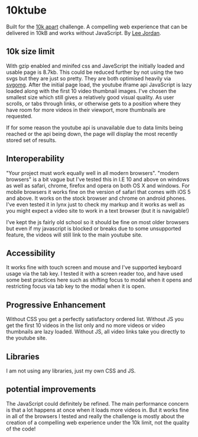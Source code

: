 # 10ktube
Built for the [10k apart](https://a-k-apart.com) challenge. A compelling web experience that can be delivered in 10kB and works without JavaScript. By [Lee Jordan](http://www.lendmeyourear.net/).

## 10k size limit
With gzip enabled and minifed css and JaveScript the initially loaded and usable page is 8.7kb.
This could be reduced further by not using the two svgs but they are just so pretty. They are both optimised heavily via [svgomg](https://jakearchibald.github.io/svgomg/). After the initial page load, the youtube iframe api JavaScript is lazy loaded along with the first 10 video thumbnail images. I've chosen the smallest size which still gives a relatively good visual quality.
As user scrolls, or tabs through links, or otherwise gets to a position where they have room for more videos in their viewport, more thumbnails are requested.

If for some reason the youtube api is unavailable due to data limits being reached or the api being down, the page will display the most recently stored set of results.

## Interoperability
"Your project must work equally well in all modern browsers". "modern browsers" is a bit vague but I've tested this in I.E 10 and above on windows as well as safari, chrome, firefox and opera on both OS X and windows. For mobile browsers it works fine on the version of safari that comes with iOS 5 and above. It works on the stock browser and chrome on android phones. I've even tested it in lynx just to check my markup and it works as well as you might expect a video site to work in a text browser (but it is navigable!)

I’ve kept the js fairly old school so it should be fine on most older browsers but even if my javascript is blocked or breaks due to some unsupported feature, the videos will still link to the main youtube site.

## Accessibility
It works fine with touch screen and mouse and I've supported keyboard usage via the tab key. I tested it with a screen reader too, and have used some best practices here such as shifting focus to modal when it opens and restricting focus via tab key to the modal when it is open.

## Progressive Enhancement
Without CSS you get a perfectly satisfactory ordered list. Without JS you get the first 10 videos in the list only and no more videos or video thumbnails are lazy loaded. Without JS, all video links take you directly to the youtube site.

## Libraries
I am not using any libraries, just my own CSS and JS.

## potential improvements
The JavaScript could definitely be refined. The main performance concern is that a lot happens at once when it loads more videos in. But it works fine in all of the browsers I tested and really the challenge is mostly about the creation of a compelling web experience under the 10k limit, not the quality of the code!
